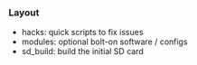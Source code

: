 ### Layout
  - hacks: quick scripts to fix issues
  - modules: optional bolt-on software / configs
  - sd_build: build the initial SD card

